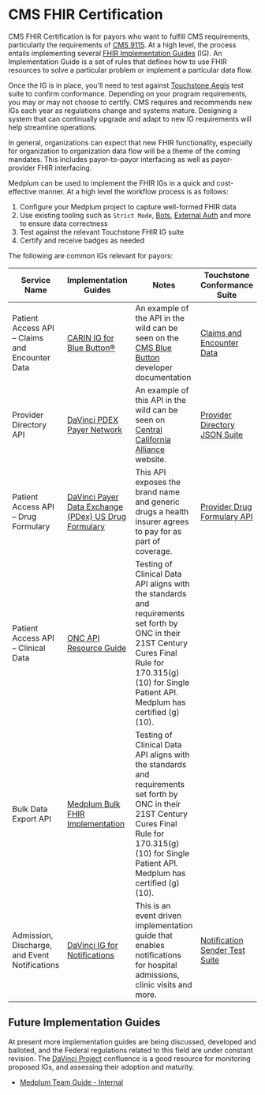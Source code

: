 # CMS FHIR Certification

CMS FHIR Certification is for payors who want to fulfill CMS requirements, particularly the requirements of [CMS 9115](https://www.cms.gov/files/document/cms-9115-f.pdf). At a high level, the process entails implementing several [FHIR Implementation Guides](https://www.hl7.org/fhir/implementationguide.html) (IG). An Implementation Guide is a set of rules that defines how to use FHIR resources to solve a particular problem or implement a particular data flow.

Once the IG is in place, you'll need to test against [Touchstone Aegis](https://touchstone.aegis.net/touchstone/userguide/html/index.html) test suite to confirm conformance. Depending on your program requirements, you may or may not choose to certify. CMS requires and recommends new IGs each year as regulations change and systems mature. Designing a system that can continually upgrade and adapt to new IG requirements will help streamline operations.

In general, organizations can expect that new FHIR functionality, especially for organization to organization data flow will be a theme of the coming mandates. This includes payor-to-payor interfacing as well as payor-provider FHIR interfacing.

Medplum can be used to implement the FHIR IGs in a quick and cost-effective manner. At a high level the workflow process is as follows:

1. Configure your Medplum project to capture well-formed FHIR data
2. Use existing tooling such as `Strict Mode`, [Bots](/docs/bots), [External Auth](/docs/auth/external-identity-providers) and more to ensure data correctness
3. Test against the relevant Touchstone FHIR IG suite
4. Certify and receive badges as needed

The following are common IGs relevant for payors:

| Service Name                                   | Implementation Guides                                                                                           | Notes                                                                                                                                                                                                     | Touchstone Conformance Suite                                                                                                                    |
| ---------------------------------------------- | --------------------------------------------------------------------------------------------------------------- | --------------------------------------------------------------------------------------------------------------------------------------------------------------------------------------------------------- | ----------------------------------------------------------------------------------------------------------------------------------------------- |
| Patient Access API – Claims and Encounter Data | [CARIN IG for Blue Button®](http://hl7.org/fhir/us/carin-bb/STU1/)                                              | An example of the API in the wild can be seen on the [CMS Blue Button](https://bluebutton.cms.gov/developers/) developer documentation                                                                    | [Claims and Encounter Data](https://touchstone.aegis.net/touchstone/conformance/current?suite=FHIR4-0-1-PAA-CLAIMS-ENCOUNTERS-2-Server)         |
| Provider Directory API                         | [DaVinci PDEX Payer Network](http://hl7.org/fhir/us/davinci-pdex-plan-net/STU1/)                                | An example of this API in the wild can be seen on [Central California Alliance](https://thealliance.health/developer-resources/provider-directory/) website.                                              | [Provider Directory JSON Suite](https://touchstone.aegis.net/touchstone/conformance/current?suite=FHIR4-0-1-PAA-PROVIDER-DIR-1-0-0-json-Server) |
| Patient Access API – Drug Formulary            | [DaVinci Payer Data Exchange (PDex) US Drug Formulary](http://hl7.org/fhir/us/davinci-drug-formulary/STU1.0.1/) | This API exposes the brand name and generic drugs a health insurer agrees to pay for as part of coverage.                                                                                                 | [Provider Drug Formulary API](https://touchstone.aegis.net/touchstone/conformance/current?suite=FHIR4-0-1-PAA-Formulary-1-0-1-json-Server)      |
| Patient Access API – Clinical Data             | [ONC API Resource Guide](https://onc-healthit.github.io/api-resource-guide/)                                    | Testing of Clinical Data API aligns with the standards and requirements set forth by ONC in their 21ST Century Cures Final Rule for 170.315(g)(10) for Single Patient API. Medplum has certified (g)(10). |                                                                                                                                                 |
| Bulk Data Export API                           | [Medplum Bulk FHIR Implementation](/docs/api/fhir/operations/bulk-fhir)                                         | Testing of Clinical Data API aligns with the standards and requirements set forth by ONC in their 21ST Century Cures Final Rule for 170.315(g)(10) for Single Patient API. Medplum has certified (g)(10). |                                                                                                                                                 |
| Admission, Discharge, and Event Notifications  | [DaVinci IG for Notifications](http://hl7.org/fhir/us/davinci-alerts/)                                          | This is an event driven implementation guide that enables notifications for hospital admissions, clinic visits and more.                                                                                  | [Notification Sender Test Suite](https://touchstone.aegis.net/touchstone/conformance/current?suite=FHIR4-0-1-PAA-NOTIFICATIONS-SENDER-Client)   |

## Future Implementation Guides

At present more implementation guides are being discussed, developed and balloted, and the Federal regulations related to this field are under constant revision. The [DaVinci Project](https://confluence.hl7.org/display/DVP) confluence is a good resource for monitoring proposed IGs, and assessing their adoption and maturity.

- [Medplum Team Guide - Internal](https://drive.google.com/file/d/1rg3DATV1ypUBnVURR6L_mh4qFplofCCV/view)
